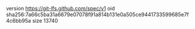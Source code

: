version https://git-lfs.github.com/spec/v1
oid sha256:7a66c5ba31a6679e07078f91a814b131e0a505ce9441733599685e7f4c6bb95a
size 13740
